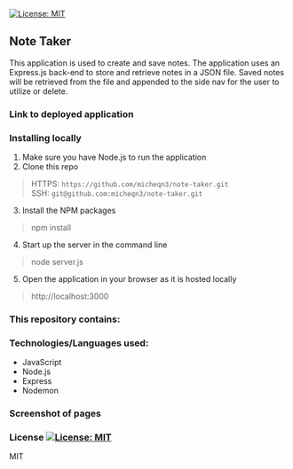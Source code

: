 [![License: MIT](https://img.shields.io/badge/License-MIT-yellow.svg)](https://opensource.org/licenses/MIT)
## Note Taker

This application is used to create and save notes. The application uses an Express.js back-end to store and retrieve notes in a JSON file.
Saved notes will be retrieved from the file and appended to the side nav for the user to utilize or delete.

### Link to deployed application

### Installing locally

1. Make sure you have Node.js to run the application
2. Clone this repo
> HTTPS: `https://github.com/micheqn3/note-taker.git` <br>
> SSH: `git@github.com:micheqn3/note-taker.git`
3. Install the NPM packages
> npm install
4. Start up the server in the command line 
> node server.js
5. Open the application in your browser as it is hosted locally
> http://localhost:3000

### This repository contains: 

### Technologies/Languages used: 

  - JavaScript
  - Node.js 
  - Express
  - Nodemon

### Screenshot of pages

### License [![License: MIT](https://img.shields.io/badge/License-MIT-yellow.svg)](https://opensource.org/licenses/MIT)

MIT 
